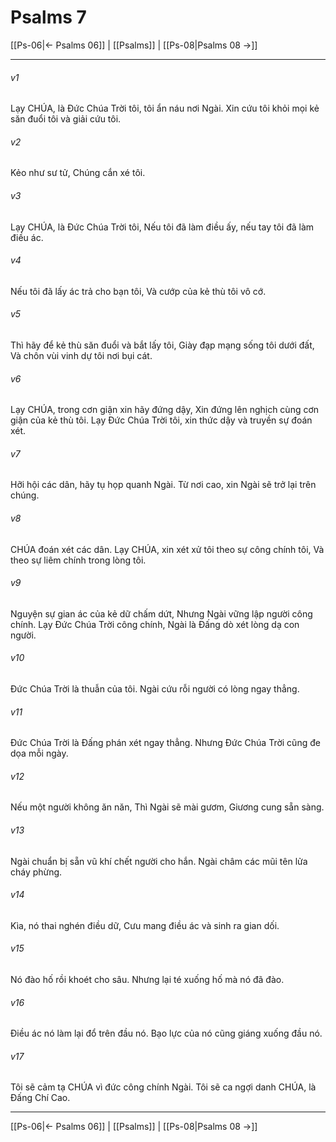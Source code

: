 # Psalms 7

[[Ps-06|← Psalms 06]] | [[Psalms]] | [[Ps-08|Psalms 08 →]]
***



###### v1 
Lạy CHÚA, là Đức Chúa Trời tôi, tôi ẩn náu nơi Ngài. Xin cứu tôi khỏi mọi kẻ săn đuổi tôi và giải cứu tôi. 

###### v2 
Kẻo như sư tử, Chúng cắn xé tôi. 

###### v3 
Lạy CHÚA, là Đức Chúa Trời tôi, Nếu tôi đã làm điều ấy, nếu tay tôi đã làm điều ác. 

###### v4 
Nếu tôi đã lấy ác trả cho bạn tôi, Và cướp của kẻ thù tôi vô cớ. 

###### v5 
Thì hãy để kẻ thù săn đuổi và bắt lấy tôi, Giày đạp mạng sống tôi dưới đất, Và chôn vùi vinh dự tôi nơi bụi cát. 

###### v6 
Lạy CHÚA, trong cơn giận xin hãy đứng dậy, Xin đứng lên nghịch cùng cơn giận của kẻ thù tôi. Lạy Đức Chúa Trời tôi, xin thức dậy và truyền sự đoán xét. 

###### v7 
Hỡi hội các dân, hãy tụ họp quanh Ngài. Từ nơi cao, xin Ngài sẽ trở lại trên chúng. 

###### v8 
CHÚA đoán xét các dân. Lạy CHÚA, xin xét xử tôi theo sự công chính tôi, Và theo sự liêm chính trong lòng tôi. 

###### v9 
Nguyện sự gian ác của kẻ dữ chấm dứt, Nhưng Ngài vững lập người công chính. Lạy Đức Chúa Trời công chính, Ngài là Đấng dò xét lòng dạ con người. 

###### v10 
Đức Chúa Trời là thuẫn của tôi. Ngài cứu rỗi người có lòng ngay thẳng. 

###### v11 
Đức Chúa Trời là Đấng phán xét ngay thẳng. Nhưng Đức Chúa Trời cũng đe dọa mỗi ngày. 

###### v12 
Nếu một người không ăn năn, Thì Ngài sẽ mài gươm, Giương cung sẵn sàng. 

###### v13 
Ngài chuẩn bị sẵn vũ khí chết người cho hắn. Ngài châm các mũi tên lửa cháy phừng. 

###### v14 
Kìa, nó thai nghén điều dữ, Cưu mang điều ác và sinh ra gian dối. 

###### v15 
Nó đào hố rồi khoét cho sâu. Nhưng lại té xuống hố mà nó đã đào. 

###### v16 
Điều ác nó làm lại đổ trên đầu nó. Bạo lực của nó cũng giáng xuống đầu nó. 

###### v17 
Tôi sẽ cảm tạ CHÚA vì đức công chính Ngài. Tôi sẽ ca ngợi danh CHÚA, là Đấng Chí Cao.

***
[[Ps-06|← Psalms 06]] | [[Psalms]] | [[Ps-08|Psalms 08 →]]
